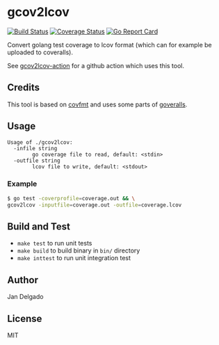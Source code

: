 # gcov2lcov

[![Build Status](https://github.com/jandelgado/gcov2lcov/workflows/run%20tests/badge.svg)](https://github.com/jandelgado/gcov2lcov/actions?workflow=run%20tests)
[![Coverage Status](https://coveralls.io/repos/github/jandelgado/gcov2lcov/badge.svg?branch=master)](https://coveralls.io/github/jandelgado/gcov2lcov?branch=master)
[![Go Report Card](https://goreportcard.com/badge/github.com/jandelgado/gcov2lcov)](https://goreportcard.com/report/github.com/jandelgado/gcov2lcov)

Convert golang test coverage to lcov format (which can for example be uploaded
to coveralls).

See [gcov2lcov-action](https://github.com/jandelgado/gcov2lcov-action)
for a github action which uses this tool.

## Credits

This tool is based on [covfmt](https://github.com/ricallinson/covfmt) and
uses some parts of [goveralls](https://github.com/mattn/goveralls).

## Usage

```
Usage of ./gcov2lcov:
  -infile string
    	go coverage file to read, default: <stdin>
  -outfile string
    	lcov file to write, default: <stdout>
```

### Example

```sh
$ go test -coverprofile=coverage.out && \
gcov2lcov -inputfile=coverage.out -outfile=coverage.lcov
```

## Build and Test

* `make test`  to run unit tests
* `make build` to build binary in `bin/` directory
* `make inttest` to run unit integration test

## Author

Jan Delgado

## License

MIT
